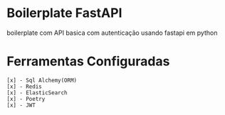 
# Boilerplate FastAPI
    
  boilerplate com API basica com autenticação usando fastapi em python

# Ferramentas Configuradas

    [x] - Sql Alchemy(ORM)
    [x] - Redis
    [x] - ElasticSearch
    [x] - Poetry
    [x] - JWT